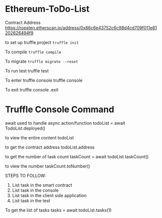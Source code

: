 # Ethereum-ToDo-List

Contract Address https://ropsten.etherscan.io/address/0x86c6e43752c6c98d4cd709f011e81202626494f9

to set up truffle project
`truffle init`

To compile
`truffle compile`

To migrate 
`truffle migrate --reset`

To run test
truffle test

To enter truffle console
truffle console

To exit truffle console
.exit

Truffle Console Command
========================

await used to handle async action/function
todoList = await TodoList.deployed()

to view the entire content
todoList

to get the contract address
todoList.address

to get the number of task count
taskCount = await todoList.taskCount()

to view the number
taskCount.toNumber()


STEPS TO FOLLOW:

1. List task in the smart contract
2. List task in the console
3. List task in the client side application
4. List task in the test

To get the list of tasks
tasks = await todoList.tasks(1)
